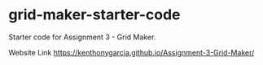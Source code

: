 # grid-maker-starter-code
Starter code for Assignment 3 - Grid Maker.

Website Link
https://kenthonygarcia.github.io/Assignment-3-Grid-Maker/
